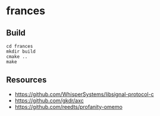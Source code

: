 # frances

## Build
```
cd frances
mkdir build
cmake ..
make
```
## Resources
- https://github.com/WhisperSystems/libsignal-protocol-c
- https://github.com/gkdr/axc
- https://github.com/reedts/profanity-omemo
